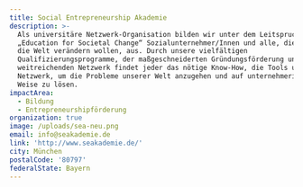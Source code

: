 ```yaml
---
title: Social Entrepreneurship Akademie
description: >-
  Als universitäre Netzwerk-Organisation bilden wir unter dem Leitspruch
  „Education for Societal Change“ Sozialunternehmer/Innen und alle, die aktiv
  die Welt verändern wollen, aus. Durch unsere vielfältigen
  Qualifizierungsprogramme, der maßgeschneiderten Gründungsförderung und dem
  weitreichenden Netzwerk findet jeder das nötige Know-How, die Tools und das
  Netzwerk, um die Probleme unserer Welt anzugehen und auf unternehmerische
  Weise zu lösen.
impactArea:
  - Bildung
  - Entrepreneurshipförderung
organization: true
image: /uploads/sea-neu.png
email: info@seakademie.de
link: 'http://www.seakademie.de/'
city: München
postalCode: '80797'
federalState: Bayern
---
```



